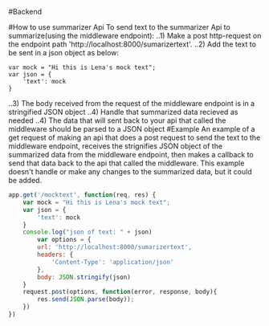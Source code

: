 #Backend

#How to use summarizer Api
To send text to the summarizer Api to summarize(using the middleware endpoint):
..1) Make a post http-request on the endpoint path 'http://localhost:8000/sumarizertext'. 
..2) Add the text to be sent in a json object as below:
```javascipt
var mock = "Hi this is Lena's mock text";
var json = {
    'text': mock
}
```
..3) The body received from the request of the middleware endpoint is in a stringified JSON object 
..4) Handle that summarized data recieved as needed
..4) The data that will sent back to your api that called the middleware should be parsed to a JSON object
#Example
An example of a get request of making an api that does a post request to send the text to the middleware endpoint, receives the strignifies JSON object of the summarized data from the middleware endpoint, then makes a callback to send that data back to the api that called the middleware. This example doesn't handle or make any changes to the summarized data, but it could be added. 
```javascript
app.get('/mocktext', function(req, res) {
    var mock = "Hi this is Lena's mock text";
    var json = {
        'text': mock
    }
    console.log("json of text: " + json)
        var options = {
        url: 'http://localhost:8000/sumarizertext',
        headers: {
            'Content-Type': 'application/json'
        },
        body: JSON.stringify(json) 
    }
    request.post(options, function(error, response, body){
        res.send(JSON.parse(body));
    })
})
```
